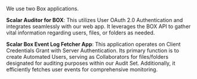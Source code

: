 We use two Box applications.

**Scalar Auditor for BOX**: This utilizes User OAuth 2.0 Authentication and integrates seamlessly with our web app. It leverages the BOX API to gather vital information regarding users, files, or folders as needed.

**Scalar Box Event Log Fetcher App**: This application operates on Client Credentials Grant with Server Authentication. 
Its primary function is to create Automated Users, serving as Collaborators for files/folders designated for auditing purposes within our Audit Set. 
Additionally, it efficiently fetches user events for comprehensive monitoring.


